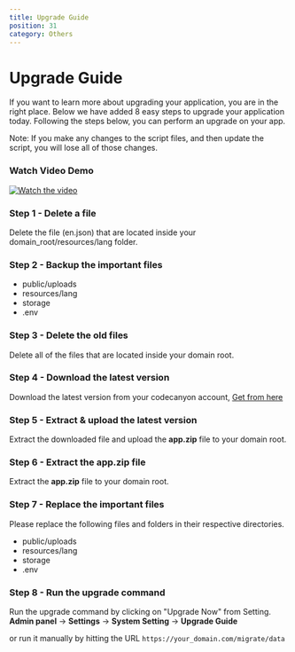 ```yaml
---
title: Upgrade Guide
position: 31
category: Others
---
```


# Upgrade Guide

If you want to learn more about upgrading your application, you are in the right place. Below we have added 8 easy steps to upgrade your application today.
Following the steps below, you can perform an upgrade on your app.

<div class="bg-gray-200 rounded-xl px-4 py-2">
  <section id="installation-services">
      <p>Note: If you make any changes to the script files, and then update the script, you will lose all of those changes.</p>
  </section>
</div>


### Watch Video Demo

[![Watch the video](https://i.imgur.com/hEep8hr.png)](https://www.loom.com/share/a9459471fe6f466790a10de3e0260be3?sid=5475c85c-1b07-4218-a9bd-2c2f723ead25)

### Step 1 - Delete a file
Delete the file (en.json) that are located inside your domain_root/resources/lang folder.

### Step 2 - Backup the important files

- public/uploads
- resources/lang
- storage
- .env

### Step 3 - Delete the old files

Delete all of the files that are located inside your domain root.

### Step 4 - Download the latest version

Download the latest version from your codecanyon account, [Get from here](https://codecanyon.net/downloads)

### Step 5 - Extract & upload the latest version

Extract the downloaded file and upload the **app.zip** file to your domain root.

### Step 6 - Extract the app.zip file

Extract the **app.zip** file to your domain root.

### Step 7 - Replace the important files 

Please replace the following files and folders in their respective directories.

- public/uploads
- resources/lang
- storage
- .env

### Step 8 - Run the upgrade command

Run the upgrade command by clicking on "Upgrade Now" from Setting. **Admin panel** -> **Settings** -> **System Setting** -> **Upgrade Guide**

or run it manually by hitting the URL `https://your_domain.com/migrate/data`
